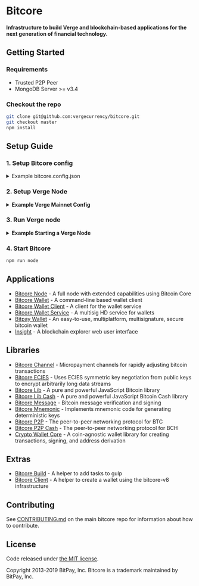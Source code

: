# Bitcore

**Infrastructure to build Verge and blockchain-based applications for the next generation of financial technology.**

## Getting Started

### Requirements

- Trusted P2P Peer
- MongoDB Server >= v3.4

### Checkout the repo

```sh
git clone git@github.com:vergecurrency/bitcore.git
git checkout master
npm install
```

## Setup Guide

### 1. Setup Bitcore config

<details>
<summary>Example bitcore.config.json</summary>
<br>

```json
{
  "bitcoreNode": {
    "chains": {
      "XVG": {
        "mainnet": {
          "chainSource": "p2p",
          "trustedPeers": [
            {
              "host": "127.0.0.1",
              "port": 21102
            }
          ],
          "rpc": {
            "host": "127.0.0.1",
            "port": 20102,
            "username": "RPCUSER",
            "password": "RPCPASS"
          }
        }
      }
    }
  }
}
```

</details>

### 2. Setup Verge Node

<details>
<summary><b> Example Verge Mainnet Config </b></summary>

```sh
whitelist=127.0.0.1
txindex=0
listen=1
server=1
irc=1
upnp=1

# Make sure port & rpcport matches the 
# bitcore.config.json ports for XVG mainnet

# if using Verge Core v5+ prefix
# [main]

port=21102
rpcport=20102
rpcallowip=127.0.0.1

rpcuser=RPCUSER
rpcpassword=RPCPASS
```

</details>

### 3. Run Verge node
<details>
<summary><b>Example Starting a Verge Node</b></summary>
  
```
# Path to your verge application and path to the config above
/Applications/Verge-Qt.app/Contents/MacOS/Verge-Qt -datadir=/Users/username/blockchains/verge-core/networks/mainnet/
```

</details>

### 4. Start Bitcore

```sh
npm run node
```

## Applications

- [Bitcore Node](https://github.com/bitpay/bitcore/tree/master/packages/bitcore-node) - A full node with extended capabilities using Bitcoin Core
- [Bitcore Wallet](https://github.com/bitpay/bitcore/tree/master/packages/bitcore-wallet) - A command-line based wallet client
- [Bitcore Wallet Client](https://github.com/bitpay/bitcore/tree/master/packages/bitcore-wallet-client) - A client for the wallet service
- [Bitcore Wallet Service](https://github.com/bitpay/bitcore/tree/master/packages/bitcore-wallet-service) - A multisig HD service for wallets
- [Bitpay Wallet](https://github.com/bitpay/copay) - An easy-to-use, multiplatform, multisignature, secure bitcoin wallet
- [Insight](https://github.com/bitpay/bitcore/tree/master/packages/insight-previous) - A blockchain explorer web user interface

## Libraries

- [Bitcore Channel](https://github.com/bitpay/bitcore-channel) - Micropayment channels for rapidly adjusting bitcoin transactions
- [Bitcore ECIES](https://github.com/bitpay/bitcore-ecies) - Uses ECIES symmetric key negotiation from public keys to encrypt arbitrarily long data streams
- [Bitcore Lib](https://github.com/bitpay/bitcore/tree/master/packages/bitcore-lib) - A pure and powerful JavaScript Bitcoin library
- [Bitcore Lib Cash](https://github.com/bitpay/bitcore/tree/master/packages/bitcore-lib-cash) - A pure and powerful JavaScript Bitcoin Cash library
- [Bitcore Message](https://github.com/bitpay/bitcore-message) - Bitcoin message verification and signing
- [Bitcore Mnemonic](https://github.com/bitpay/bitcore/tree/master/packages/bitcore-mnemonic) - Implements mnemonic code for generating deterministic keys
- [Bitcore P2P](https://github.com/bitpay/bitcore/tree/master/packages/bitcore-p2p) - The peer-to-peer networking protocol for BTC
- [Bitcore P2P Cash](https://github.com/bitpay/bitcore/tree/master/packages/bitcore-p2p-cash) - The peer-to-peer networking protocol for BCH
- [Crypto Wallet Core](https://github.com/bitpay/bitcore/tree/master/packages/crypto-wallet-core) - A coin-agnostic wallet library for creating transactions, signing, and address derivation

## Extras

- [Bitcore Build](https://github.com/bitpay/bitcore/tree/master/packages/bitcore-build) - A helper to add tasks to gulp
- [Bitcore Client](https://github.com/bitpay/bitcore/tree/master/packages/bitcore-client) - A helper to create a wallet using the bitcore-v8 infrastructure

## Contributing

See [CONTRIBUTING.md](https://github.com/vergecurrency/bitcore/blob/master/Contributing.md) on the main bitcore repo for information about how to contribute.

## License

Code released under [the MIT license](https://github.com/vergecurrency/bitcore/blob/master/LICENSE).

Copyright 2013-2019 BitPay, Inc. Bitcore is a trademark maintained by BitPay, Inc.
